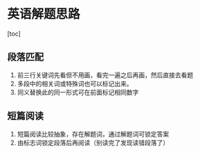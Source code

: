 # 英语解题思路

[toc]

## 	段落匹配

1. 前三行关键词先看但不用画，看完一遍之后再画，然后直接去看题
2. 多段中的相关词或特殊词也可以标记出来。
3. 同义替换此的同一形式可在前面标记相同数字

## 短篇阅读

1. 短篇阅读比较抽象，存在解题词，通过解题词可锁定答案
1. 由标志词锁定段落后再阅读（别读完了发现读错段落了）